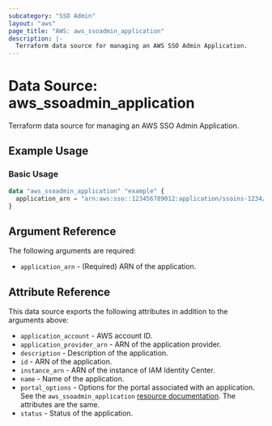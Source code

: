 ```yaml
---
subcategory: "SSO Admin"
layout: "aws"
page_title: "AWS: aws_ssoadmin_application"
description: |-
  Terraform data source for managing an AWS SSO Admin Application.
---
```


# Data Source: aws_ssoadmin_application

Terraform data source for managing an AWS SSO Admin Application.

## Example Usage

### Basic Usage

```terraform
data "aws_ssoadmin_application" "example" {
  application_arn = "arn:aws:sso::123456789012:application/ssoins-1234/apl-5678"
}
```

## Argument Reference

The following arguments are required:

* `application_arn` - (Required) ARN of the application.

## Attribute Reference

This data source exports the following attributes in addition to the arguments above:

* `application_account` - AWS account ID.
* `application_provider_arn` - ARN of the application provider.
* `description` - Description of the application.
* `id` - ARN of the application.
* `instance_arn` - ARN of the instance of IAM Identity Center.
* `name` - Name of the application.
* `portal_options` - Options for the portal associated with an application. See the `aws_ssoadmin_application` [resource documentation](../r/ssoadmin_application.html.markdown#portal_options-argument-reference). The attributes are the same.
* `status` - Status of the application.
